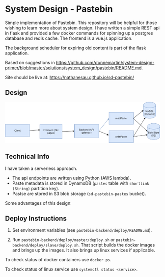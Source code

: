 # System Design - Pastebin

Simple implementation of Pastebin. This repository will be helpful for those wishing to learn more about system design. I have written a simple REST api in flask and provided a few docker commands for spinning up a postgres database and redis cache. The frontend is a vue.js application.

The background scheduler for expiring old content is part of the flask application.

Based on suggestions in https://github.com/donnemartin/system-design-primer/blob/master/solutions/system_design/pastebin/README.md.

Site should be live at: https://nathanesau.github.io/sd-pastebin/

## Design

![](basic_design.png)

## Technical Info 

I have taken a serverless approach.

* The api endpoints are written using Python (AWS lambda).
* Paste metadata is stored in DynamoDB (``pastes`` table with ``shortlink (String)`` partition key).
* Pastse are stored in S3 blob storage (``sd-pastebin-pastes`` bucket).

Some advantages of this design:

## Deploy Instructions

1. Set environment variables (see ``pastebin-backend/deploy/README.md``).

2. Run ``pastebin-backend/deploy/master/deploy.sh`` or ``pastebin-backend/deploy/slave/deploy.sh``. That script builds the docker images and brings up the images. It also brings up linux services if applicable.

To check status of docker containers use ``docker ps``.

To check status of linux service use ``systemctl status <service>``.
